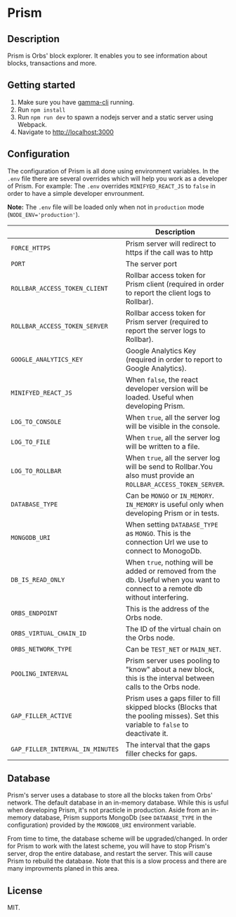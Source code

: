 # Prism

## Description

Prism is Orbs' block explorer. It enables you to see information about blocks, transactions and more.

## Getting started

1. Make sure you have [gamma-cli](https://github.com/orbs-network/gamma-cli) running.
2. Run `npm install`
3. Run `npm run dev` to spawn a nodejs server and a static server using Webpack.
4. Navigate to [http://localhost:3000](http://localhost:3000)

## Configuration

The configuration of Prism is all done using environment variables. In the `.env` file there are several overrides which will help you work as a developer of Prism. For example: The `.env` overrides `MINIFYED_REACT_JS` to `false` in order to have a simple developer envrounment.

**Note:** The `.env` file will be loaded only when not in `production` mode (`NODE_ENV='production'`).

|                                  | Description                                                                                                                      | Default Value             | .env overrides                    |
| -------------------------------- | -------------------------------------------------------------------------------------------------------------------------------- | ------------------------- | --------------------------------- |
| `FORCE_HTTPS`                    | Prism server will redirect to https if the call was to http                                                                      | `false`                   |                                   |
| `PORT`                           | The server port                                                                                                                  | `3000`                    |                                   |
| `ROLLBAR_ACCESS_TOKEN_CLIENT`    | Rollbar access token for Prism client (required in order to report the client logs to Rollbar).                                  | -                         |                                   |
| `ROLLBAR_ACCESS_TOKEN_SERVER`    | Rollbar access token for Prism server (required to report the server logs to Rollbar).                                           | -                         |                                   |
| `GOOGLE_ANALYTICS_KEY`           | Google Analytics Key (required in order to report to Google Analytics).                                                          | -                         |                                   |
| `MINIFYED_REACT_JS`              | When `false`, the react developer version will be loaded. Useful when developing Prism.                                          | `true`                    | `false`                           |
| `LOG_TO_CONSOLE`                 | When `true`, all the server log will be visible in the console.                                                                  | `true`                    |                                   |
| `LOG_TO_FILE`                    | When `true`, all the server log will be written to a file.                                                                       | `false`                   |                                   |
| `LOG_TO_ROLLBAR`                 | When `true`, all the server log will be send to Rollbar.You also must provide an `ROLLBAR_ACCESS_TOKEN_SERVER`.                  | `false`                   |                                   |
| `DATABASE_TYPE`                  | Can be `MONGO` or `IN_MEMORY`. `IN_MEMORY` is useful only when developing Prism or in tests.                                     | `IN_MEMORY`               | `MONGO`                           |
| `MONGODB_URI`                    | When setting `DATABASE_TYPE` as `MONGO`. This is the connection Url we use to connect to MonogoDb.                               | -                         | `mongodb://localhost:27017/prism` |
| `DB_IS_READ_ONLY`                | When `true`, nothing will be added or removed from the db. Useful when you want to connect to a remote db without interfering.   | `false`                   |                                   |
| `ORBS_ENDPOINT`                  | This is the address of the Orbs node.                                                                                            | `http://localhost:8080`   |                                   |
| `ORBS_VIRTUAL_CHAIN_ID`          | The ID of the virtual chain on the Orbs node.                                                                                    | `42`                      |                                   |
| `ORBS_NETWORK_TYPE`              | Can be `TEST_NET` or `MAIN_NET`.                                                                                                 | `TEST_NET`                |                                   |
| `POOLING_INTERVAL`               | Prism server uses pooling to "know" about a new block, this is the interval between calls to the Orbs node.                      | `2000`                    |                                   |
| `GAP_FILLER_ACTIVE`              | Prism uses a gaps filler to fill skipped blocks (Blocks that the pooling misses). Set this variable to `false` to deactivate it. | `true`                    | `false`                           |
| `GAP_FILLER_INTERVAL_IN_MINUTES` | The interval that the gaps filler checks for gaps.                                                                               | `30`                      |                                   |

## Database

Prism's server uses a database to store all the blocks taken from Orbs' network. The default database in an in-memory database. While this is usful when developing Prism, it's not practicle in production. Aside from an in-memory database, Prism supports MongoDb (see `DATABASE_TYPE` in the configuration) provided by the `MONGODB_URI` environment variable.

From time to time, the database scheme will be upgraded/changed. In order for Prism to work with the latest scheme, you will have to stop Prism's server, drop the entire database, and restart the server. This will cause Prism to rebuild the database. Note that this is a slow process and there are many improvments planed in this area.

## License

MIT.
